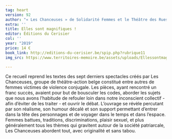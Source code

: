 ```yaml
---
tag: heart
version: 92
author: "« Les Chanceuses » de Solidarité Femmes et le Théâtre des Rues"
extra: ''
title: Elles sont magnifiques !
editor: Éditions du Cerisier
col: ''
year: "2019"
price: 14 €
book_link: http://editions-du-cerisier.be/spip.php?rubrique11
img_src: https://www.territoires-memoire.be/assets/uploads/EllessontmagnifiquesChanceusesSolidarite-Femmes-et-le-Theatre-des-Rues.jpg

---
```

Ce recueil reprend les textes des sept derniers spectacles créés par Les Chanceuses, groupe de théâtre-action belge constitué entre autres de femmes victimes de violence conjugale. Les pièces, ayant rencontré un franc succès, avaient pour but de bousculer les codes, aborder les sujets que nous avons l’habitude de refouler loin dans notre inconscient collectif - afin d’éviter de les traiter - et ouvrir le débat. L’ouvrage se révèle percutant par son réalisme, son humour décalé et son support permettant d’entrer dans la tête des personnages et de voyager dans le temps et dans l’espace. Femmes battues, traditions, discriminations, plaisir sexuel, et plus généralement tous les thèmes qui gravitent autour de la société patriarcale, Les Chanceuses abordent tout, avec originalité et sans tabou.